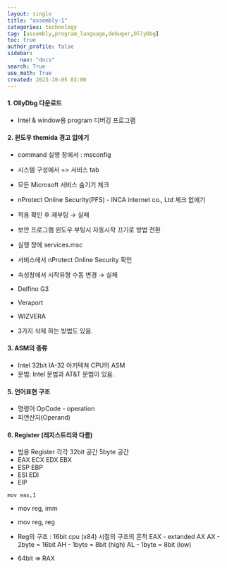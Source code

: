```yaml
---
layout: single
title: "assembly-1"
categories: technology
tag: [assembly,program_language,debuger,OllyDbg]
toc: true
author_profile: false
sidebar:
    nav: "docs"
search: True
use_math: True
created: 2023-10-05 03:00
---
```


#### 1. OllyDbg 다운로드
- Intel & window용 program 디버깅 프로그램

#### 2. 윈도우 themida 경고 없에기
- command 실행 창에서  : msconfig
- 시스템 구성에서 => 서비스 tab
- 모든 Microsoft 서비스 숨기기  체크
- nProtect Online Security(PFS) - INCA internet co., Ltd 체크 없에기
- 적용 확인 후 재부팅
$\longrightarrow$  실패
- 보안 프로그램  윈도우 부팅시 자동시작 끄기로 방법 전환
- 실행 창에  services.msc
- 서비스에서 nProtect Online Security 확인
- 속성창에서 시작유형 수동 변경
$\longrightarrow$  실패

- Delfino G3
- Veraport
- WIZVERA 
- 3가지 삭제 하는 방법도 있음.

#### 3. ASM의 종류
- Intel 32bit IA-32 아키텍쳐 CPU의 ASM
- 문법: Intel 문법과 AT&T 문법이 있음.

#### 5. 언어표현 구조
- 명령어 OpCode - operation
- 피연산자(Operand)

#### 6. Register (레지스트리와 다름)
- 범용 Register 각각 32bit 공간 5byte 공간
- EAX ECX EDX EBX
- ESP EBP
- ESI EDI
- EIP

``` assembly
mov eax,1
```

- mov reg, imm
- mov reg, reg

- Reg의 구조 : 16bit cpu (x84) 시절의 구조의 흔적
	EAX - extanded AX
	AX - 2byte = 16bit
	AH - 1byte = 8bit (high)
	AL  - 1byte = 8bit (low)

- 64bit => RAX